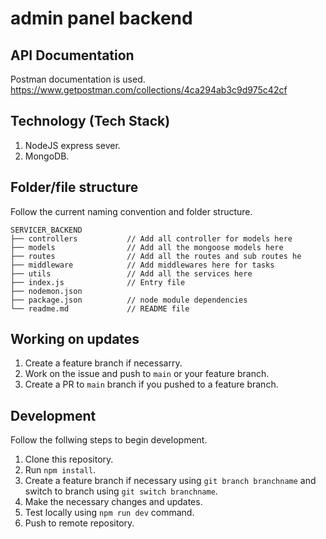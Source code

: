 # admin panel backend

## API Documentation

Postman documentation is used.
https://www.getpostman.com/collections/4ca294ab3c9d975c42cf

## Technology (Tech Stack)

1. NodeJS express sever.
1. MongoDB.

## Folder/file structure

Follow the current naming convention and folder structure.

```
SERVICER_BACKEND
├── controllers           // Add all controller for models here
├── models                // Add all the mongoose models here
├── routes                // Add all the routes and sub routes he
├── middleware            // Add middlewares here for tasks
├── utils                 // Add all the services here
├── index.js              // Entry file
├── nodemon.json          
├── package.json          // node module dependencies
└── readme.md             // README file
```

## Working on updates

1. Create a feature branch if necessarry.
1. Work on the issue and push to `main` or your feature branch.
1. Create a PR to `main` branch if you pushed to a feature branch.

## Development

Follow the follwing steps to begin development.

1. Clone this repository.
1. Run `npm install`.
1. Create a feature branch if necessary using `git branch branchname` and switch to branch using `git switch branchname`.
1. Make the necessary changes and updates.
1. Test locally using `npm run dev` command.
1. Push to remote repository.
